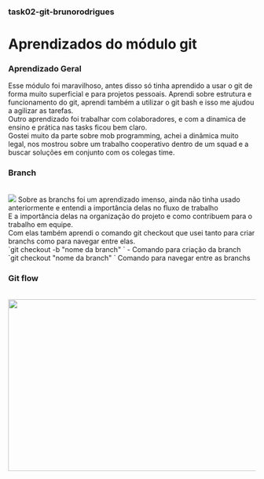 ### task02-git-brunorodrigues

# Aprendizados do módulo git

### Aprendizado Geral
Esse módulo foi maravilhoso, antes disso só tinha aprendido a usar o git de forma muito superficial e para projetos pessoais.
Aprendi sobre estrutura e funcionamento do git, aprendi também a utilizar o git bash e isso me ajudou a agilizar as tarefas.  
Outro aprendizado foi trabalhar com colaboradores, e com a dinamica de ensino e prática nas tasks ficou bem claro.  
Gostei muito da parte sobre mob programming, achei a dinâmica muito legal, nos mostrou sobre um trabalho cooperativo dentro de um squad e a buscar soluções em conjunto com os colegas time.
<br>

### Branch
<br>
<img src="https://res.cloudinary.com/practicaldev/image/fetch/s--Jc-acrrl--/c_limit%2Cf_auto%2Cfl_progressive%2Cq_auto%2Cw_880/https://dev-to-uploads.s3.amazonaws.com/i/69payngupg75rqgabwdg.png">  
Sobre as branchs foi um aprendizado imenso, ainda não tinha usado anteriormente e entendi a importância delas no fluxo de trabalho<br>
E a importância delas na organização do projeto e como contribuem para o trabalho em equipe.<br>
Com elas também aprendi o comando git checkout que usei tanto para criar branchs como para navegar entre elas.<br>
`git checkout -b "nome da branch" ` - Comando para criação da branch<br>
`git checkout "nome da branch" ` Comando para navegar entre as branchs

### Git flow  
<br>
<img src="https://lh3.googleusercontent.com/70jaEZnESXQ6SssU5uI4yO62JBz6xq2sNrrz8bW_ap2CuWUaQlbKs3j6NyRJnvcvYwAugkW8WzNJX21dZ2SMd9O_1TTpKZT-FsBkYSPy4rUSpJSo2C-WPTaLc2jQ8ancyj1TetXQ" width="650" height="350"> 
